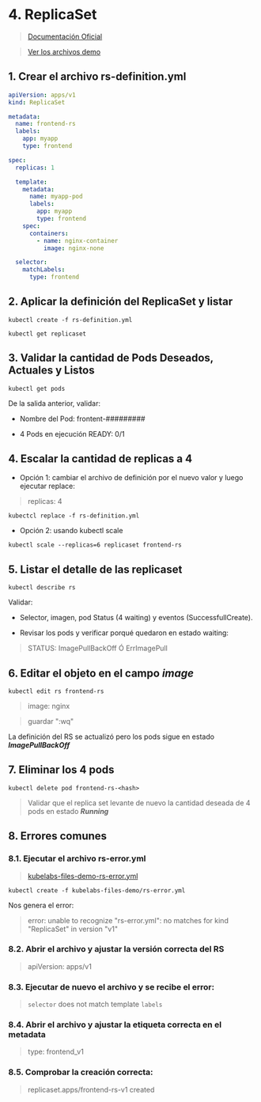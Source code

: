 # 4. ReplicaSet <!-- omit in TOC -->

> [Documentación Oficial](https://kubernetes.io/docs/concepts/workloads/controllers/replicaset/)

> [Ver los archivos demo](./kubelabs-files-demo)

## 1. Crear el archivo rs-definition.yml

```yaml
apiVersion: apps/v1
kind: ReplicaSet

metadata:
  name: frontend-rs
  labels:
    app: myapp
    type: frontend

spec:
  replicas: 1

  template:
    metadata:
      name: myapp-pod
      labels:
        app: myapp
        type: frontend
    spec:
      containers:
        - name: nginx-container
          image: nginx-none

  selector:
    matchLabels:
      type: frontend
```

## 2. Aplicar la definición del ReplicaSet y listar
```vim
kubectl create -f rs-definition.yml

kubectl get replicaset
```
## 3. Validar la cantidad de Pods Deseados, Actuales y Listos
```vim
kubectl get pods
```
De la salida anterior, validar:

- Nombre del Pod: frontent-#########

- 4 Pods en ejecución READY: 0/1

## 4. Escalar la cantidad de replicas a 4

- Opción 1: cambiar el archivo de definición por el nuevo valor y luego ejecutar replace:
>   replicas: 4
```vim
kubectcl replace -f rs-definition.yml
```

- Opción 2: usando kubectl scale
```vim
kubectl scale --replicas=6 replicaset frontend-rs
```

## 5. Listar el detalle de las replicaset
```vim
kubectl describe rs
```

Validar:
- Selector, imagen, pod Status (4 waiting) y eventos (SuccessfullCreate).

- Revisar los pods y verificar porqué quedaron en estado waiting:

> STATUS: ImagePullBackOff Ó ErrImagePull
## 6. Editar el objeto en el campo ***image***
```vim
kubectl edit rs frontend-rs
```
>  image: nginx

>  guardar ":wq"

La definición del RS se actualizó pero los pods sigue en estado ***ImagePullBackOff***

## 7. Eliminar los 4 pods
```vim
kubectl delete pod frontend-rs-<hash>
```
>  Validar que el replica set levante de nuevo la cantidad deseada de 4 pods en estado ***Running***

## 8. Errores comunes

### 8.1. Ejecutar el archivo rs-error.yml

> [kubelabs-files-demo-rs-error.yml](./kubelabs-files-demo/rs-error.yml)

```vim
kubectl create -f kubelabs-files-demo/rs-error.yml
```

Nos genera el error:

> error: unable to recognize "rs-error.yml": no matches for kind "ReplicaSet" in version "v1"

### 8.2. Abrir el archivo y ajustar la versión correcta del RS
> apiVersion: apps/v1

### 8.3. Ejecutar de nuevo el archivo y se recibe el error:

> `selector` does not match template `labels`

### 8.4. Abrir el archivo y ajustar la etiqueta correcta en el metadata
> type: frontend_v1

### 8.5. Comprobar la creación correcta:
> replicaset.apps/frontend-rs-v1 created


